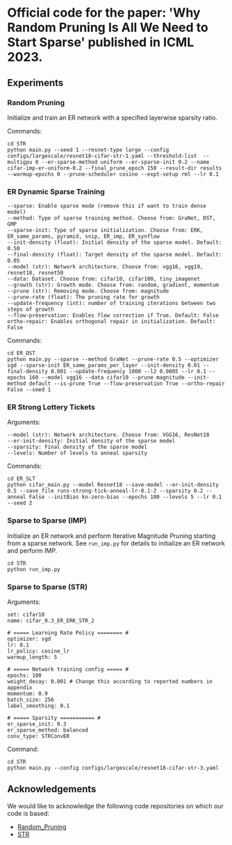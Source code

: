 # Official code for the paper: 'Why Random Pruning Is All We Need to Start Sparse' published in ICML 2023.


## Experiments


### Random Pruning
Initialize and train an ER network with a specified layerwise sparsity ratio.

Commands:
```
cd STR
python main.py --seed 1 --resnet-type large --config configs/largescale/resnet18-cifar-str-1.yaml --threshold-list  --multigpu 0 --er-sparse-method uniform --er-sparse-init 0.2 --name cifar-imp-er-uniform-0.2 --final_prune_epoch 150 --result-dir results --warmup-epochs 0 --prune-scheduler cosine --expt-setup rml --lr 0.1
```
### ER Dynamic Sparse Training
```
--sparse: Enable sparse mode (remove this if want to train dense model)
--method: Type of sparse training method. Choose from: GraNet, DST, GMP
--sparse-init: Type of sparse initialization. Choose from: ERK, ER_same_params, pyramid, snip, ER_imp, ER_synflow
--init-density (float): Initial density of the sparse model. Default: 0.50
--final-density (float): Target density of the sparse model. Default: 0.05
--model (str): Network architecture. Choose from: vgg16, vgg19, resnet18, resnet50
--data: Dataset. Choose from: cifar10, cifar100, tiny_imagenet
--growth (str): Growth mode. Choose from: random, gradient, momentum
--prune (str): Removing mode. Choose from: magnitude
--prune-rate (float): The pruning rate for growth
--update-frequency (int): number of training iterations between two steps of growth
--flow-preservation: Enables flow correction if True. Default: False
ortho-repair: Enables orthogonal repair in initialization. Default: False 
```
Commands:
```
cd ER_DST
python main.py --sparse --method GraNet --prune-rate 0.5 --optimizer sgd --sparse-init ER_same_params_per_layer --init-density 0.01 --final-density 0.001 --update-frequency 1000 --l2 0.0005 --lr 0.1 --epochs 160 --model vgg16 --data cifar10 --prune magnitude --init-method default --is-prune True --flow-preservation True --ortho-repair False --seed 1
```

### ER Strong Lottery Tickets
Arguments:
```
--model (str): Network architecture. Choose from: VGG16, ResNet18
--er-init-density: Initial density of the sparse model
--sparsity: Final density of the sparse model
--levels: Number of levels to anneal sparsity
```

Commands:
```
cd ER_SLT
python cifar_main.py --model Resnet18 --save-model --er-init-density 0.5 --save_file runs-strong-tick-anneal-lr-0.1-2 --sparsity 0.2 --anneal False --initBias kn-zero-bias --epochs 100 --levels 5 --lr 0.1 --seed 2
```

### Sparse to Sparse (IMP)
Initialize an ER network and perform Iterative Magnitude Pruning starting from a sparse network.
See `run_imp.py` for details to initialize an ER network and perform IMP.

```
cd STR
python run_imp.py
```

### Sparse to Sparse (STR)
Arguments:
```
set: cifar10
name: cifar_0.3_ER_ERK_STR_2

# ===== Learning Rate Policy ======== #
optimizer: sgd
lr: 0.1
lr_policy: cosine_lr
warmup_length: 5

# ===== Network training config ===== #
epochs: 100
weight_decay: 0.001 # Change this according to reported numbers in appendix
momentum: 0.9
batch_size: 256
label_smoothing: 0.1

# ===== Sparsity =========== #
er_sparse_init: 0.3
er_sparse_method: balanced
conv_type: STRConvER
```
Command:


```
cd STR
python main.py --config configs/largescale/resnet18-cifar-str-3.yaml
```


## Acknowledgements
We would like to acknowledge the following code repositories on which our code is based:
- [Random_Pruning](https://github.com/VITA-Group/Random_Pruning)
- [STR](https://github.com/RAIVNLab/STR)
